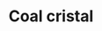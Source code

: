 ---
title: Coal cristal
date: 
draft: false

# descripcion
description : Aros pasantes colgantes en plata 925 y cristal.

materials: Plata 925

color: 

dimensions: Largo 2,30 cm

code: 01-01-1081

type: "Aros"

categories: []

price: $2.740,00

price_eftvo: $2.330,00

# Images
# first image will be shown in the product page
images:
  # - image: "images/path_to_image"
  # La ubicacion de las imagenes es imagenes/Aros/Aros.Colgantes/01-01-1081-coal-cristal
  - image: "./images/aros/colgantes/01-01-1081-coal-cristal_a.jpg"
  - image: "./images/aros/colgantes/01-01-1081-coal-cristal_b.jpg"
---